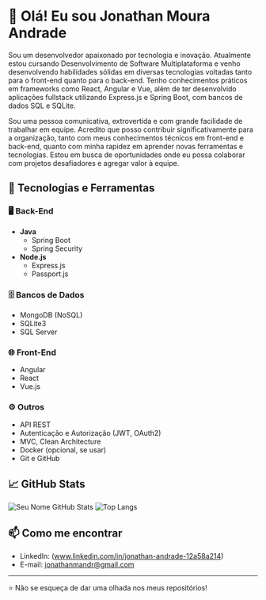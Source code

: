 # 👋 Olá! Eu sou Jonathan Moura Andrade

Sou um desenvolvedor apaixonado por tecnologia e inovação. Atualmente estou cursando Desenvolvimento de Software Multiplataforma e venho desenvolvendo habilidades sólidas em diversas tecnologias voltadas tanto para o front-end quanto para o back-end. Tenho conhecimentos práticos em frameworks como React, Angular e Vue, além de ter desenvolvido aplicações fullstack utilizando Express.js e Spring Boot, com bancos de dados SQL e SQLite.

Sou uma pessoa comunicativa, extrovertida e com grande facilidade de trabalhar em equipe. Acredito que posso contribuir significativamente para a organização, tanto com meus conhecimentos técnicos em front-end e back-end, quanto com minha rapidez em aprender novas ferramentas e tecnologias. Estou em busca de oportunidades onde eu possa colaborar com projetos desafiadores e agregar valor à equipe.

## 🚀 Tecnologias e Ferramentas

### 🖥️ Back-End
- **Java**
  - Spring Boot
  - Spring Security
- **Node.js**
  - Express.js
  - Passport.js

### 🗄️ Bancos de Dados
- MongoDB (NoSQL)
- SQLite3
- SQL Server

### 🌐 Front-End
- Angular
- React
- Vue.js

### ⚙️ Outros
- API REST
- Autenticação e Autorização (JWT, OAuth2)
- MVC, Clean Architecture
- Docker (opcional, se usar)
- Git e GitHub

## 📈 GitHub Stats

![Seu Nome GitHub Stats](https://github-readme-stats.vercel.app/api?username=user49tbd_USUARIO&show_icons=true&theme=github_dark)
![Top Langs](https://github-readme-stats.vercel.app/api/top-langs/?username=user49tbd_USUARIO&layout=compact&theme=github_dark)

## 📫 Como me encontrar
- LinkedIn: (www.linkedin.com/in/jonathan-andrade-12a58a214)
- E-mail: jonathanmandr@gmail.com

---

⭐️ Não se esqueça de dar uma olhada nos meus repositórios!
